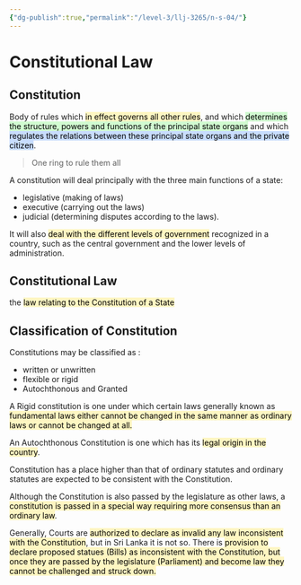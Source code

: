 ```yaml
---
{"dg-publish":true,"permalink":"/level-3/llj-3265/n-s-04/"}
---
```


# Constitutional Law

## Constitution
Body of rules which <mark style="background: #FFF3A3A6;">in effect governs all other rules</mark>, and which <mark style="background: #BBFABBA6;">determines  the structure, powers and functions of the principal state organs</mark> and which  <mark style="background: #ADCCFFA6;">regulates the relations between these principal state organs and the private citizen</mark>.

> One ring to rule them all

A constitution will deal principally with the three main functions of a state:  
- legislative (making of laws)
- executive (carrying out the laws) 
- judicial  (determining disputes according to the laws).

It will also <mark style="background: #FFF3A3A6;">deal with the different levels of  government</mark> recognized in a country, such as the central government and the lower  levels of administration.

## Constitutional Law

the <mark style="background: #FFF3A3A6;">law relating to the  Constitution of a State</mark>

## Classification of Constitution   
Constitutions may be classified as :
- written or unwritten
- flexible or rigid
- Autochthonous and Granted

A Rigid constitution is one under which certain laws generally known as  <mark style="background: #FFF3A3A6;">fundamental laws either cannot be changed in the same manner as ordinary laws or  cannot be changed at all.</mark>  

An Autochthonous Constitution is one which has its <mark style="background: #FFF3A3A6;">legal origin in the country</mark>.

Constitution has a place  higher than that of ordinary statutes and ordinary statutes are expected to be  consistent with the Constitution.

Although the Constitution is also passed by the legislature as other laws, a  <mark style="background: #FFF3A3A6;">constitution is passed in a special way requiring more consensus than an ordinary  law</mark>.

Generally, Courts are <mark style="background: #FFF3A3A6;">authorized to declare as invalid any law inconsistent with the  Constitution</mark>, but in Sri Lanka it is not so. There is <mark style="background: #FFF3A3A6;">provision to declare proposed  statues (Bills) as inconsistent with the Constitution, but once they are passed by the  legislature (Parliament) and become law they cannot be challenged and struck  down.   </mark>